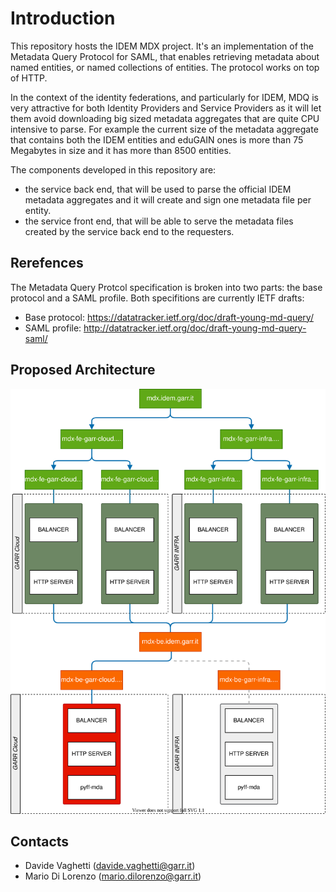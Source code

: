 # Introduction

This repository hosts the IDEM MDX project. It's an implementation of
the Metadata Query Protocol for SAML, that enables retrieving metadata
about named entities, or named collections of entities. The protocol
works on top of HTTP.

In the context of the identity federations, and particularly for IDEM,
MDQ is very attractive for both Identity Providers and Service Providers
as it will let them avoid downloading big sized metadata aggregates that
are quite CPU intensive to parse. For example the current size of the
metadata aggregate that contains both the IDEM entities and eduGAIN ones
is more than 75 Megabytes in size and it has more than 8500 entities.

The components developed in this repository are:

- the service back end, that will be used to parse the official IDEM
    metadata aggregates and it will create and sign one metadata file
    per entity.
- the service front end, that will be able to serve the metadata files
    created by the service back end to the requesters.

## Rerefences

The Metadata Query Protcol specification is broken into two parts: the
base protocol and a SAML profile. Both specifitions are currently IETF
drafts:

- Base protocol:
    <https://datatracker.ietf.org/doc/draft-young-md-query/>
- SAML profile:
    <http://datatracker.ietf.org/doc/draft-young-md-query-saml/>

## Proposed Architecture

![image](assets/IDEM-MDX-architecture.svg)

## Contacts

- Davide Vaghetti (<davide.vaghetti@garr.it>)
- Mario Di Lorenzo (<mario.dilorenzo@garr.it>)
